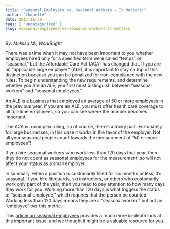 ```yaml
---
title: "Seasonal Employees vs. Seasonal Workers – It Matters!"
author: "Chapelle"
date: 2017-11-30
tags: [ "uncategorized" ]
slug: seasonal-employees-vs-seasonal-workers-it-matters
---
```

_By: Melissa M., WorkBright_  
  
There was a time when it may not have been important to you whether employees hired only for a specified term were called “temps” or “seasonal,” but the Affordable Care Act (ACA) has changed that. If you are an “applicable large employer” (ALE), it is important to stay on top of this distinction because you can be penalized for non-compliance with the new rules. To begin understanding the new requirements, and determine whether you are an ALE, you first must distinguish between “seasonal workers” and “seasonal employees.”  
  
An ALE is a business that employed an average of 50 or more employees in the previous year. If you are an ALE, you must offer health care coverage to all full-time employees, so you can see where the number becomes important.  
  
The ACA is a complex ruling, so of course, there’s a tricky part. Fortunately for large businesses, in this case it works in the favor of the employer. Not all your seasonal people count towards the measurement of “50 or more employees”!  
  
If you hire seasonal workers who work less than 120 days that year, then they do not count as seasonal employees for the measurement, so will not affect your status as a small employer.  
  
In summary, when a position is customarily filled for six months or less, it’s seasonal. If you hire lifeguards, ski instructors, or others who customarily work only part of the year, then you need to pay attention to how many days they work for you. Working more than 120 days is what triggers the status of “seasonal employee,” which requires that the person be counted. Working less than 120 days means they are a “seasonal worker,” but not an “employee” per this metric.  
  
This [article on seasonal employees](https://news.leavitt.com/health-care-reform/seasonal-employees-who-are-they-and-why-does-it-matter/) provides a much more in-depth look at this important issue, and we thought it might be a valuable resource for you.
